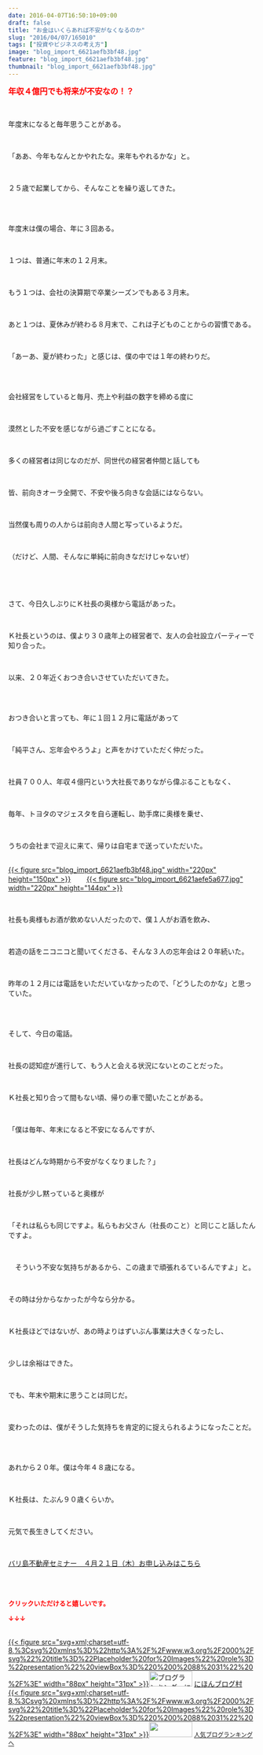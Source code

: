 ```yaml
---
date: 2016-04-07T16:50:10+09:00
draft: false
title: "お金はいくらあれば不安がなくなるのか"
slug: "2016/04/07/165010"
tags: ["投資やビジネスの考え方"]
image: "blog_import_6621aefb3bf48.jpg"
feature: "blog_import_6621aefb3bf48.jpg"
thumbnail: "blog_import_6621aefb3bf48.jpg"
---
```

<p><font color="#ff0000" size="3"><strong>年収４億円でも将来が不安なの！？</strong></font></p><br/><p>年度末になると毎年思うことがある。</p><br/><p>「ああ、今年もなんとかやれたな。来年もやれるかな」と。</p><br/><p>２５歳で起業してから、そんなことを繰り返してきた。</p><br/><br/><p>年度末は僕の場合、年に３回ある。</p><br/><p>１つは、普通に年末の１２月末。</p><br/><p>もう１つは、会社の決算期で卒業シーズンでもある３月末。</p><br/><p>あと１つは、夏休みが終わる８月末で、これは子どものことからの習慣である。</p><br/><p>「あーあ、夏が終わった」と感じは、僕の中では１年の終わりだ。</p><br/><br/><p>会社経営をしていると毎月、売上や利益の数字を締める度に</p><br/><p>漠然とした不安を感じながら過ごすことになる。</p><br/><p>多くの経営者は同じなのだが、同世代の経営者仲間と話しても</p><br/><p>皆、前向きオーラ全開で、不安や後ろ向きな会話にはならない。</p><br/><p>当然僕も周りの人からは前向き人間と写っているようだ。</p><br/><p>（だけど、人間、そんなに単純に前向きなだけじゃないぜ）</p><br/><p><br/></p><p>さて、今日久しぶりにＫ社長の奥様から電話があった。</p><br/><p>Ｋ社長というのは、僕より３０歳年上の経営者で、友人の会社設立パーティーで知り合った。</p><br/><p>以来、２０年近くおつき合いさせていただいてきた。</p><br/><br/><p>おつき合いと言っても、年に１回１２月に電話があって</p><br/><p>「純平さん、忘年会やろうよ」と声をかけていただく仲だった。</p><br/><p>社員７００人、年収４億円という大社長でありながら偉ぶることもなく、</p><br/><p>毎年、トヨタのマジェスタを自ら運転し、助手席に奥様を乗せ、</p><br/><p>うちの会社まで迎えに来て、帰りは自宅まで送っていただいた。</p><p><br/><a href="blog_import_6621aefcba3ad.jpg">{{< figure src="blog_import_6621aefb3bf48.jpg" width="220px" height="150px" >}}</a> 　　<a href="blog_import_6621aeffcb7e3.jpg">{{< figure src="blog_import_6621aefe5a677.jpg" width="220px" height="144px" >}}</a> <br/></p><br/><p>社長も奥様もお酒が飲めない人だったので、僕１人がお酒を飲み、</p><br/><p>若造の話をニコニコと聞いてくださる、そんな３人の忘年会は２０年続いた。</p><br/><p>昨年の１２月には電話をいただいていなかったので、「どうしたのかな」と思っていた。</p><br/><br/><p>そして、今日の電話。</p><br/><p>社長の認知症が進行して、もう人と会える状況にないとのことだった。</p><br/><p>Ｋ社長と知り合って間もない頃、帰りの車で聞いたことがある。</p><br/><p>「僕は毎年、年末になると不安になるんですが、</p><br/><p>社長はどんな時期から不安がなくなりました？」</p><br/><p>社長が少し黙っていると奥様が</p><br/><p>「それは私らも同じですよ。私らもお父さん（社長のこと）と同じこと話したんですよ。</p><br/><p>　そういう不安な気持ちがあるから、この歳まで頑張れるているんですよ」と。</p><br/><p>その時は分からなかったが今なら分かる。</p><br/><p>Ｋ社長ほどではないが、あの時よりはずいぶん事業は大きくなったし、</p><br/><p>少しは余裕はできた。</p><br/><p>でも、年末や期末に思うことは同じだ。</p><br/><p>変わったのは、僕がそうした気持ちを肯定的に捉えられるようになったことだ。</p><br/><br/><p>あれから２０年。僕は今年４８歳になる。</p><br/><p>Ｋ社長は、たぶん９０歳くらいか。</p><br/><p>元気で長生きしてください。</p><p><br/></p><p><u><a href="?p=3152" target="_blank">バリ島不動産セミナー　４月２１日（木）お申し込みはこちら</a> </u><br/></p><br/><br/><p><font color="#ff0000" size="2"><strong>クリックいただけると嬉しいです。<br/></strong></font></p><p><font color="#ff0000" size="2"><strong>↓↓↓</strong></font></p><p><br/><a href="http://www.blogmura.com/ranking.html" target="_blank">{{< figure src="svg+xml;charset=utf-8,%3Csvg%20xmlns%3D%22http%3A%2F%2Fwww.w3.org%2F2000%2Fsvg%22%20title%3D%22Placeholder%20for%20Images%22%20role%3D%22presentation%22%20viewBox%3D%220%200%2088%2031%22%20%2F%3E" width="88px" height="31px" >}}<noscript><img border="0" alt="ブログランキング・にほんブログ村へ" src="https://img-proxy.blog-video.jp/images?url=http%3A%2F%2Fwww.blogmura.com%2Fimg%2Fwww88_31.gif" width="88" height="31"></noscript></a> <a href="http://www.blogmura.com/ranking.html" target="_blank">にほんブログ村</a> <br/><a title="人気ブログランキングへ" href="link.php?1804582">{{< figure src="svg+xml;charset=utf-8,%3Csvg%20xmlns%3D%22http%3A%2F%2Fwww.w3.org%2F2000%2Fsvg%22%20title%3D%22Placeholder%20for%20Images%22%20role%3D%22presentation%22%20viewBox%3D%220%200%2088%2031%22%20%2F%3E" width="88px" height="31px" >}}<noscript><img border="0" src="https://blog.with2.net/img/banner/banner_22.gif" width="88" height="31"></noscript></a> <a style="FONT-SIZE: 12px" href="link.php?1804582">人気ブログランキングへ</a> </p>

